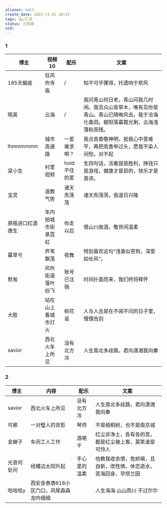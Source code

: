 ```yaml
---
aliases: null
create_date: 2022-11-01 20:57
tags: dy/汇总
status: 已完成 
uid: 
---
```



### 1

| 博主 | 视频10 | 配乐 | 文案 |
| --- | --- | --- | --- |
| 185天蝎座 | 狂风吹寺庙 | / | 知不可乎骤得，托遗响于悲风 |
| 晓英 | 云海 | / | 我问青山何日老，青山问我几时闲。我见众山皆草木，唯有见你是青山。青山已随晚风去。我于沧海化桑田。朝阳落暮霞光剩，云海浅薄秋雨残。 |
| lhmmmmmm | 城市高速路 | 一爱难求啊？ | 我点高香敬神明，抵我心中意难平，再把高香举过头，愿我不染人间愁。对不起 |
| 梁小生 | 村里视频 | hold不住的爱 | 生四句话，活着就是胜利，挣钱只是游戏，健康才是目的，快乐才是真谛。 |
| 宝灵 | 道教气势 | 诸天炁荡荡 | 诸天炁荡荡，我道日兴隆 |
| 原瓶进口红酒唐生 | 车内拍城市街景霓虹 | 你走以后 | 借山川做酒，敬世间温柔 |
| 暮草兮 | 芦苇飘荡 | 夜舞 | 特别喜欢这句“浅喜似苍狗，深爱如长风”。 |
| 默匆 | 风吹街道落叶纷飞 | 账号已注销 | 时间扑面而来，我们终将释怀 |
| 大胜 | 站在山上看城市灯火 | 桃花诺 | 人与人总是在不闻不问的日子里，慢慢告别 |
| savior | 西北火车上所见 | 没有北方冷 | 人生南北多歧路，君向潇湘我向秦 |

### 2

| 博主 | 内容 | 配乐 | 文案 |
| --- | --- | --- | --- |
| savior | 西北火车上所见 | 没有北方冷 | 人生南北多歧路，君向潇湘我向秦 |
| 可卿 | 一对璧人的背影 | 琴师 | 不是梧桐树，也不是南京城 |
| 金蝉子 | 车间工人工作 | 酒喝干 | 红尘非净土，各有各的苦，都是红尘被上客，莫笑谁是可怜人 |
| 光音何处问 | 经幡边太阳升起 | 手心里的温柔 | 他教我收余恨，免娇嗔，且自新，改性情，休恋逝水，苦海回身，早悟兰因 |
| 哈哈哈y | 西安金泰唐618小区门口，凤尾森森龙吟细细 |  | 人生海海 山山而川 不过尔尔 |

